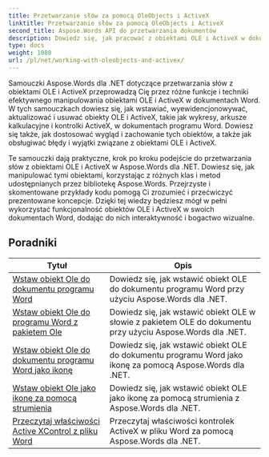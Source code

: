 ```yaml
---
title: Przetwarzanie słów za pomocą OleObjects i ActiveX
linktitle: Przetwarzanie słów za pomocą OleObjects i ActiveX
second_title: Aspose.Words API do przetwarzania dokumentów
description: Dowiedz się, jak pracować z obiektami OLE i ActiveX w dokumentach Word za pomocą Aspose.Words dla .NET. Szczegółowe tutoriale z przykładami kodu.
type: docs
weight: 1080
url: /pl/net/working-with-oleobjects-and-activex/
---
```


Samouczki Aspose.Words dla .NET dotyczące przetwarzania słów z obiektami OLE i ActiveX przeprowadzą Cię przez różne funkcje i techniki efektywnego manipulowania obiektami OLE i ActiveX w dokumentach Word. W tych samouczkach dowiesz się, jak wstawiać, wyewidencjonowywać, aktualizować i usuwać obiekty OLE i ActiveX, takie jak wykresy, arkusze kalkulacyjne i kontrolki ActiveX, w dokumentach programu Word. Dowiesz się także, jak dostosować wygląd i zachowanie tych obiektów, a także jak obsługiwać błędy i wyjątki związane z obiektami OLE i ActiveX.

Te samouczki dają praktyczne, krok po kroku podejście do przetwarzania słów z obiektami OLE i ActiveX w Aspose.Words dla .NET. Dowiesz się, jak manipulować tymi obiektami, korzystając z różnych klas i metod udostępnianych przez bibliotekę Aspose.Words. Przejrzyste i skomentowane przykłady kodu pomogą Ci zrozumieć i przećwiczyć prezentowane koncepcje. Dzięki tej wiedzy będziesz mógł w pełni wykorzystać funkcjonalność obiektów OLE i ActiveX w swoich dokumentach Word, dodając do nich interaktywność i bogactwo wizualne.

 ## Poradniki
| Tytuł | Opis |
| --- | --- |
| [Wstaw obiekt Ole do dokumentu programu Word](./insert-ole-object/) | Dowiedz się, jak wstawić obiekt OLE do dokumentu programu Word przy użyciu Aspose.Words dla .NET. |
| [Wstaw obiekt Ole do programu Word z pakietem Ole](./insert-ole-object-with-ole-package/) | Dowiedz się, jak wstawić obiekt OLE w słowie z pakietem OLE do dokumentu przy użyciu Aspose.Words dla .NET. |
| [Wstaw obiekt Ole do dokumentu programu Word jako ikonę](./insert-ole-object-as-icon/) | Dowiedz się, jak wstawić obiekt OLE do dokumentu programu Word jako ikonę za pomocą Aspose.Words dla .NET. |
| [Wstaw obiekt Ole jako ikonę za pomocą strumienia](./insert-ole-object-as-icon-using-stream/) | Dowiedz się, jak wstawić obiekt OLE jako ikonę za pomocą strumienia z Aspose.Words dla .NET. |
| [Przeczytaj właściwości Active XControl z pliku Word](./read-active-xcontrol-properties/) | Przeczytaj właściwości kontrolek ActiveX w pliku Word za pomocą Aspose.Words dla .NET. |